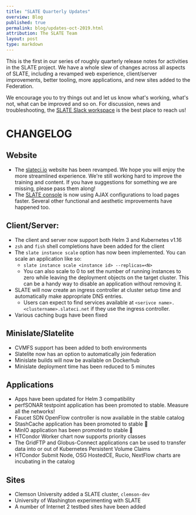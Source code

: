 ```yaml
---
title: "SLATE Quarterly Updates"
overview: Blog
published: true
permalink: blog/updates-oct-2019.html
attribution: The SLATE Team
layout: post
type: markdown
---
```


This is the first in our series of roughly quarterly release notes for activities in the SLATE project. We have a whole slew of changes across all aspects of SLATE, including a revamped web experience, client/server improvements, better tooling, more  applications, and new sites added to the Federation. 

We encourage you to try things out and let us know what's working, what's not, what can be improved and so on. For discussion, news and troubleshooting, the [SLATE Slack workspace](https://slack.slateci.io/) is the best place to reach us! 

# CHANGELOG
## Website
- The [slateci.io](https://slateci.io) website has been revamped. We hope you will enjoy the more streamlined experience.  We're still working hard to improve the training and content.  If you have suggestions for something we are missing, please pass them along!
- The [SLATE console](https://portal.slateci.io/) is now using AJAX configurations to load pages faster.  Several other functional and aesthetic improvements have happened too.

## Client/Server:
- The client and server now support both Helm 3 and Kubernetes v1.16
- `zsh` and `fish` shell completions have been added for the client
- The `slate instance scale` option has now been implemented. You can scale an application like so:
  - `slate instance scale <instance id> --replicas=<N>`
  - You can also scale to 0 to set the number of running instances to zero while leaving the deployment objects on the target cluster. This can be a handy way to disable an application without removing it.
- SLATE will now create an ingress controller at cluster setup time and automatically make appropriate DNS entries. 
  - Users can expect to find services available at `<serivce name>.<clustername>.slateci.net` if they use the ingress controller.
- Various caching bugs have been fixed


## Minislate/Slatelite
- CVMFS support has been added to both environments
- Slatelite now has an option to automatically join federation
- Minislate builds will now be available on Dockerhub
- Minislate deployment time has been reduced to 5 minutes

## Applications
- Apps have been updated for Helm 3 compatibility
- perfSONAR testpoint application has been promoted to stable. Measure all the networks!
- Faucet SDN OpenFlow controller is now available in the stable catalog
- StashCache application has been promoted to stable :tada: 
- MinIO application has been promoted to stable :tada: 
- HTCondor Worker chart now supports priority classes
- The GridFTP and Globus-Connect applications can be used to transfer data into or out of Kubernetes Persistent Volume Claims 
- HTCondor Submit Node, OSG HostedCE, Rucio, NextFlow charts are incubating in the catalog

## Sites
- Clemson University added a SLATE cluster, `clemson-dev`
- University of Washington experimenting with SLATE
- A number of Internet 2 testbed sites have been added
